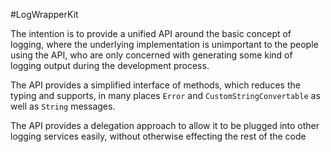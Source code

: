 #LogWrapperKit

The intention is to provide a unified API around the basic concept of logging, where the underlying implementation is
unimportant to the people using the API, who are only concerned with generating some kind of logging output during the 
development process.

The API provides a simplified interface of methods, which reduces the typing and supports, in many places `Error` and `CustomStringConvertable`
as well as `String` messages.

The API provides a delegation approach to allow it to be plugged into other logging services easily, without otherwise
effecting the rest of the code
